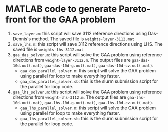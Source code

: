 MATLAB code to generate Pareto-front for the GAA problem
=========================================================

1. `save_layer.m`: this script will save 3112 reference directions using Das-Dennis's method. The saved file is `weights-layer-3112.mat`
2. `save_lhs.m`: this script will save 3112 reference directions using LHS. The saved file is `weights-lhs-3112.mat`
3. `gaa_das_solver.m`: this script will solve the GAA problem using reference directions from `weight-layer-3112.m`. The output files are `gaa-das-10d.out(.mat)`, `gaa-das-10d-g.out(.mat)`, `gaa-das-10d-cv.out(.mat)`.
    * `gaa_das_parallel_solver.m`: this script will solve the GAA problem using parallel for loop to make everything faster.
    * `gaa_das_parallel_solver.sb`: this is the slurm submission script for the parallel for loop code.
4. `gaa_lhs_solver.m`: this script will solve the GAA problem using reference directions from `weight-lhs-3112.m`. The output files are `gaa-lhs-10d.out(.mat)`, `gaa-lhs-10d-g.out(.mat)`, `gaa-lhs-10d-cv.out(.mat)`.
    * `gaa_lhs_parallel_solver.m`: this script will solve the GAA problem using parallel for loop to make everything faster.
    * `gaa_lhs_parallel_solver.sb`: this is the slurm submission script for the parallel for loop code.
